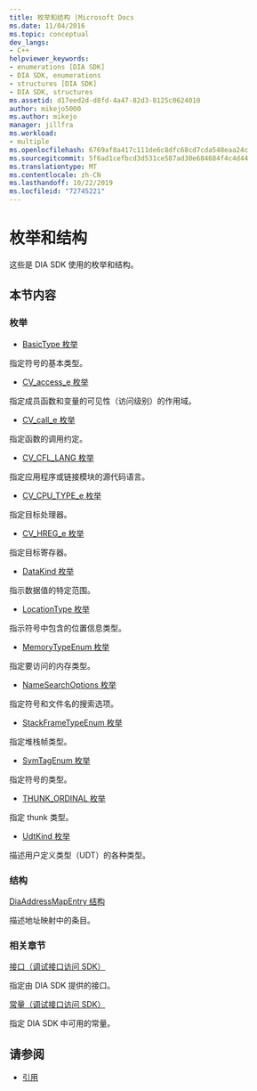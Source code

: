 ```yaml
---
title: 枚举和结构 |Microsoft Docs
ms.date: 11/04/2016
ms.topic: conceptual
dev_langs:
- C++
helpviewer_keywords:
- enumerations [DIA SDK]
- DIA SDK, enumerations
- structures [DIA SDK]
- DIA SDK, structures
ms.assetid: d17eed2d-d8fd-4a47-82d3-8125c0624010
author: mikejo5000
ms.author: mikejo
manager: jillfra
ms.workload:
- multiple
ms.openlocfilehash: 6769af8a417c111de6c8dfc68cd7cda548eaa24c
ms.sourcegitcommit: 5f6ad1cefbcd3d531ce587ad30e684684f4c4d44
ms.translationtype: MT
ms.contentlocale: zh-CN
ms.lasthandoff: 10/22/2019
ms.locfileid: "72745221"
---
```

# <a name="enumerations-and-structures"></a>枚举和结构

这些是 DIA SDK 使用的枚举和结构。

## <a name="in-this-section"></a>本节内容

### <a name="enumerations"></a>枚举

- [BasicType 枚举](../../debugger/debug-interface-access/basictype.md)

 指定符号的基本类型。

- [CV_access_e 枚举](../../debugger/debug-interface-access/cv-access-e.md)

 指定成员函数和变量的可见性（访问级别）的作用域。

- [CV_call_e 枚举](../../debugger/debug-interface-access/cv-call-e.md)

 指定函数的调用约定。

- [CV_CFL_LANG 枚举](../../debugger/debug-interface-access/cv-cfl-lang.md)

 指定应用程序或链接模块的源代码语言。

- [CV_CPU_TYPE_e 枚举](../../debugger/debug-interface-access/cv-cpu-type-e.md)

 指定目标处理器。

- [CV_HREG_e 枚举](../../debugger/debug-interface-access/cv-hreg-e.md)

 指定目标寄存器。

- [DataKind 枚举](../../debugger/debug-interface-access/datakind.md)

 指示数据值的特定范围。

- [LocationType 枚举](../../debugger/debug-interface-access/locationtype.md)

 指示符号中包含的位置信息类型。

- [MemoryTypeEnum 枚举](../../debugger/debug-interface-access/memorytypeenum.md)

 指定要访问的内存类型。

- [NameSearchOptions 枚举](../../debugger/debug-interface-access/namesearchoptions.md)

 指定符号和文件名的搜索选项。

- [StackFrameTypeEnum 枚举](../../debugger/debug-interface-access/stackframetypeenum.md)

 指定堆栈帧类型。

- [SymTagEnum 枚举](../../debugger/debug-interface-access/symtagenum.md)

 指定符号的类型。

- [THUNK_ORDINAL 枚举](../../debugger/debug-interface-access/thunk-ordinal.md)

 指定 thunk 类型。

- [UdtKind 枚举](../../debugger/debug-interface-access/udtkind.md)

 描述用户定义类型（UDT）的各种类型。

### <a name="structures"></a>结构

[DiaAddressMapEntry 结构](../../debugger/debug-interface-access/diaaddressmapentry.md)

描述地址映射中的条目。

### <a name="related-sections"></a>相关章节

[接口（调试接口访问 SDK）](../../debugger/debug-interface-access/interfaces-debug-interface-access-sdk.md)

指定由 DIA SDK 提供的接口。

[常量（调试接口访问 SDK）](../../debugger/debug-interface-access/constants-debug-interface-access-sdk.md)

指定 DIA SDK 中可用的常量。

## <a name="see-also"></a>请参阅

- [引用](../../debugger/debug-interface-access/debug-interface-access-sdk-reference.md)